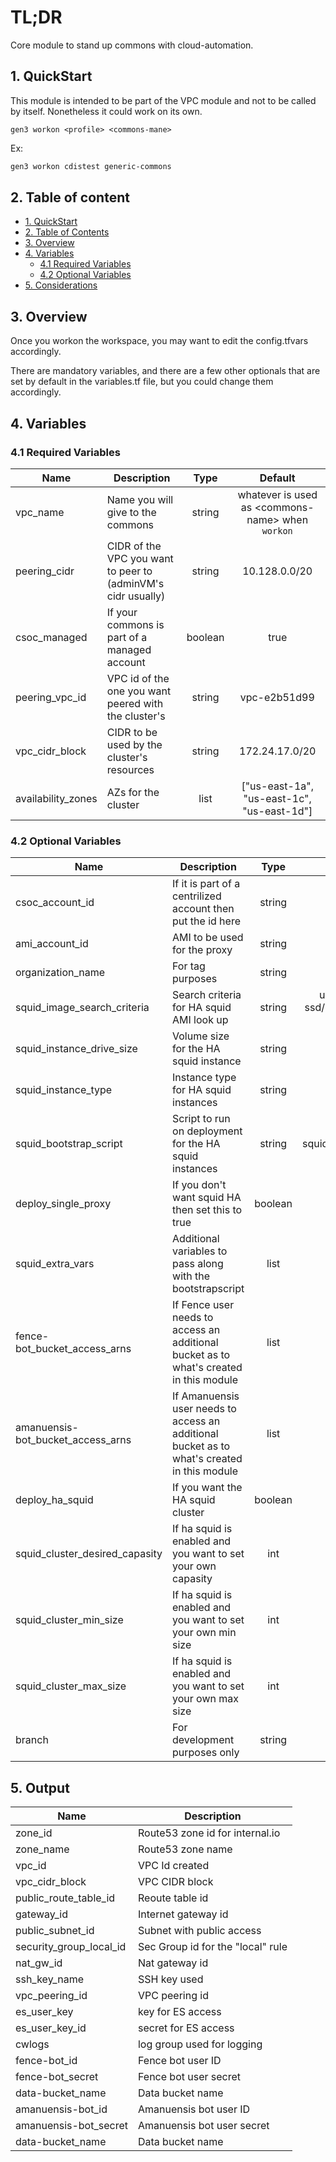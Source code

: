 # TL;DR

Core module to stand up commons with cloud-automation.


## 1. QuickStart

This module is intended to be part of the VPC module and not to be called by itself. Nonetheless it could work on its own.

```
gen3 workon <profile> <commons-mane>
```

Ex:

```bash
gen3 workon cdistest generic-commons
```


## 2. Table of content

- [1. QuickStart](#1-quickstart)
- [2. Table of Contents](#2-table-of-contents)
- [3. Overview](#3-overview)
- [4. Variables](#4-variables)
  - [4.1 Required Variables](#41-required-variables)
  - [4.2 Optional Variables](#42-optional-variables)
- [5. Considerations](#5-considerations)


## 3. Overview

Once you workon the workspace, you may want to edit the config.tfvars accordingly.

There are mandatory variables, and there are a few other optionals that are set by default in the variables.tf file, but you could change them accordingly.



## 4. Variables

### 4.1 Required Variables

| Name | Description | Type | Default |
|------|-------------|:----:|:-----:|
| vpc_name | Name you will give to the commons | string | whatever is used as \<commons-name\> when `workon` |
| peering_cidr | CIDR of the VPC you want to peer to (adminVM's cidr usually) | string | 10.128.0.0/20 |
| csoc_managed | If your commons is part of a managed account | boolean | true |
| peering_vpc_id | VPC id of the one you want peered with the cluster's | string | vpc-e2b51d99 |
| vpc_cidr_block | CIDR to be used by the cluster's resources | string | 172.24.17.0/20 | 
| availability_zones | AZs for the cluster | list | ["us-east-1a", "us-east-1c", "us-east-1d"] |


### 4.2 Optional Variables 

| Name | Description | Type | Default |
|------|-------------|:----:|:-----:|
| csoc_account_id | If it is part of a centrilized account then put the id here | string | 433568766270|
| ami_account_id | AMI to be used for the proxy | string | 707767160287 |
| organization_name | For tag purposes | string | Basic Service |
| squid_image_search_criteria | Search criteria for HA squid AMI look up | string | ubuntu/images/hvm-ssd/ubuntu-bionic-18.04-amd64-server- |
| squid_instance_drive_size | Volume size for the HA squid instance | string | 8GB |
| squid_instance_type | Instance type for HA squid instances | string | t3.medium | 
| squid_bootstrap_script | Script to run on deployment for the HA squid instances | string | squid_running_on_docker.sh |
| deploy_single_proxy | If you don't want squid HA then set this to true | boolean | true |
| squid_extra_vars | Additional variables to pass along with the bootstrapscript | list | [] |
| fence-bot_bucket_access_arns | If Fence user needs to access an additional bucket as to what's created in this module | list | [] |
| amanuensis-bot_bucket_access_arns | If Amanuensis user needs to access an additional bucket as to what's created in this module | list | [] |
| deploy_ha_squid | If you want the HA squid cluster | boolean | false |
| squid_cluster_desired_capasity | If ha squid is enabled and you want to set your own capasity | int | 2 | 
| squid_cluster_min_size | If ha squid is enabled and you want to set your own min size | int | 1 |
| squid_cluster_max_size | If ha squid is enabled and you want to set your own max size | int | 3 | 
| branch | For development purposes only | string | master |



## 5. Output

| Name | Description |
|------|-------------|
| zone_id | Route53 zone id for internal.io |
| zone_name | Route53 zone name |
| vpc_id | VPC Id created |
| vpc_cidr_block | VPC CIDR block |
| public_route_table_id | Reoute table id | 
| gateway_id | Internet gateway id |
| public_subnet_id | Subnet with public access |
| security_group_local_id | Sec Group id for the "local" rule |
| nat_gw_id | Nat gateway id |
| ssh_key_name | SSH key used |
| vpc_peering_id | VPC peering id |
| es_user_key | key for ES access |
| es_user_key_id | secret for ES access |
| cwlogs | log group used for logging |
| fence-bot_id | Fence bot user ID |
| fence-bot_secret | Fence bot user secret |
| data-bucket_name | Data bucket name |
| amanuensis-bot_id | Amanuensis bot user ID |
| amanuensis-bot_secret | Amanuensis bot user secret |
| data-bucket_name | Data bucket name |
